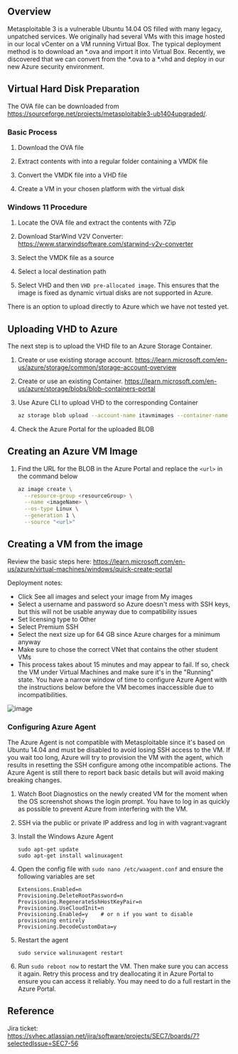 ## Overview
Metasploitable 3 is a vulnerable Ubuntu 14.04 OS filled with many legacy, unpatched services. We originally had several VMs with this image hosted in our local vCenter on a VM running Virtual Box. The typical deployment method is to download an *.ova and import it into Virtual Box. Recently, we discovered that we can convert from the *.ova to a *.vhd and deploy in our new Azure security environment.

## Virtual Hard Disk Preparation
The OVA file can be downloaded from https://sourceforge.net/projects/metasploitable3-ub1404upgraded/.

### Basic Process
1. Download the OVA file

1. Extract contents with into a regular folder containing a VMDK file

1. Convert the VMDK file into a VHD file

1. Create a VM in your chosen platform with the virtual disk

### Windows 11 Procedure
1. Locate the OVA file and extract the contents with 7Zip

1. Download StarWind V2V Converter: https://www.starwindsoftware.com/starwind-v2v-converter

1. Select the VMDK file as a source

1. Select a local destination path

1. Select VHD and then `VHD pre-allocated image`. This ensures that the image is fixed as dynamic virtual disks are not supported in Azure.

There is an option to upload directly to Azure which we have not tested yet.

## Uploading VHD to Azure
The next step is to upload the VHD file to an Azure Storage Container.

1. Create or use existing storage account. https://learn.microsoft.com/en-us/azure/storage/common/storage-account-overview

1. Create or use an existing Container. https://learn.microsoft.com/en-us/azure/storage/blobs/blob-containers-portal

1. Use Azure CLI to upload VHD to the corresponding Container

    ```bash
    az storage blob upload --account-name itavmimages --container-name vm-images --name metasploitable3-ubuntu1404.vhd --type page --file D:\Metasploitable3-ub1404-disk001.vhd
    ```
1. Check the Azure Portal for the uploaded BLOB

## Creating an Azure VM Image

1. Find the URL for the BLOB in the Azure Portal and replace the `<url>` in the command below
    ```bash
    az image create \
      --resource-group <resourceGroup> \
      --name <imageName> \
      --os-type Linux \
      --generation 1 \
      --source "<url>"
    ```

## Creating a VM from the image
Review the basic steps here: https://learn.microsoft.com/en-us/azure/virtual-machines/windows/quick-create-portal

Deployment notes:
- Click See all images and select your image from My images
- Select a username and password so Azure doesn't mess with SSH keys, but this will not be usable anyway due to compatibility issues
- Set licensing type to Other
- Select Premium SSH
- Select the next size up for 64 GB since Azure charges for a minimum anyway
- Make sure to chose the correct VNet that contains the other student VMs
- This process takes about 15 minutes and may appear to fail. If so, check the VM under Virtual Machines and make sure it's in the "Running" state. You have a narrow window of time to configure Azure Agent with the instructions below before the VM becomes inaccessible due to incompatibilities.

![image](https://github.com/user-attachments/assets/1fdd782f-ae28-4502-bec2-328a1f3e6a21)


### Configuring Azure Agent
The Azure Agent is not compatible with Metasploitable since it's based on Ubuntu 14.04 and must be disabled to avoid losing SSH access to the VM. If you wait too long, Azure will try to provision the VM with the agent, which results in resetting the SSH configure among othe incompatible actions. The Azure Agent is still there to report back basic details but will avoid making breaking changes.

1. Watch Boot Diagnostics on the newly created VM for the moment when the OS screenshot shows the login prompt. You have to log in as quickly as possible to prevent Azure from interfering with the VM.

1. SSH via the public or private IP address and log in with vagrant:vagrant

1. Install the Windows Azure Agent

    ```
    sudo apt-get update
    sudo apt-get install walinuxagent
    ```
1. Open the config file with `sudo nano /etc/waagent.conf` and ensure the following variables are set

    ```
    Extensions.Enabled=n
    Provisioning.DeleteRootPassword=n
    Provisioning.RegenerateSshHostKeyPair=n
    Provisioning.UseCloudInit=n
    Provisioning.Enabled=y    # or n if you want to disable provisioning entirely
    Provisioning.DecodeCustomData=y
    ```

1. Restart the agent

    ```
    sudo service walinuxagent restart
    ```

1. Run `sudo reboot now` to restart the VM. Then make sure you can access it again. Retry this process and try deallocating it in Azure Portal to ensure you can access it reliably. You may need to do a full restart in the Azure Portal.

## Reference
Jira ticket: https://svhec.atlassian.net/jira/software/projects/SEC7/boards/7?selectedIssue=SEC7-56
